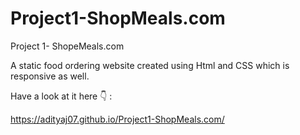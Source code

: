 # Project1-ShopMeals.com
Project 1- ShopeMeals.com

A static food ordering website created using Html and CSS which is responsive as well.

Have a look at it here 👇 :

https://adityaj07.github.io/Project1-ShopMeals.com/
